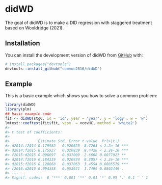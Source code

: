 
<!-- README.md is generated from README.Rmd. Please edit that file -->

# didWD

<!-- badges: start -->
<!-- badges: end -->

The goal of didWD is to make a DID regression with staggered treatment
based on Wooldridge (2021).

## Installation

You can install the development version of didWD from
[GitHub](https://github.com/) with:

``` r
# install.packages("devtools")
devtools::install_github("common2016/didWD")
```

## Example

This is a basic example which shows you how to solve a common problem:

``` r
library(didWD)
library(plm)
## basic example code
fit <- didWD(stg6, id = 'id', year = 'year', y = 'logy', w = 'w')
lmtest::coeftest(fit$fit, vcov. = vcovHC, method = 'white2')
#> 
#> t test of coefficients:
#> 
#>             Estimate Std. Error t value  Pr(>|t|)    
#> d2014:f2014 0.179982   0.020625  8.7263 < 2.2e-16 ***
#> d2014:f2015 0.175937   0.020839  8.4428 < 2.2e-16 ***
#> f2015:d2015 0.098697   0.037009  2.6668 0.0077027 ** 
#> d2014:f2016 0.184339   0.020934  8.8057 < 2.2e-16 ***
#> d2015:f2016 0.128068   0.037063  3.4554 0.0005579 ***
#> f2016:d2016 0.094358   0.053921  1.7499 0.0802449 .  
#> ---
#> Signif. codes:  0 '***' 0.001 '**' 0.01 '*' 0.05 '.' 0.1 ' ' 1
```

